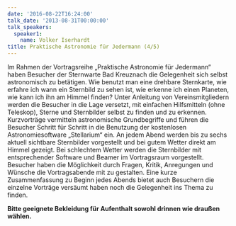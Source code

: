 ```yaml
---
date: '2016-08-22T16:24:00'
talk_date: '2013-08-31T00:00:00'
talk_speakers:
  speaker1:
    name: Volker Iserhardt
title: Praktische Astronomie für Jedermann (4/5)
---
```


Im Rahmen der Vortragsreihe „Praktische Astronomie für Jedermann“ haben Besucher der Sternwarte Bad Kreuznach die Gelegenheit sich selbst astronomisch zu betätigen. Wie benutzt man eine drehbare Sternkarte, wie erfahre ich wann ein Sternbild zu sehen ist, wie erkenne ich einen Planeten, wie kann ich ihn am Himmel finden? Unter Anleitung von Vereinsmitgliedern werden die Besucher in die Lage versetzt, mit einfachen Hilfsmitteln (ohne Teleskop), Sterne und Sternbilder selbst zu finden und zu erkennen. Kurzvorträge vermitteln astronomische Grundbegriffe und führen die Besucher Schritt für Schritt in die Benutzung der kostenlosen Astronomiesoftware „Stellarium“ ein. An jedem Abend werden bis zu sechs aktuell sichtbare Sternbilder vorgestellt und bei gutem Wetter direkt am Himmel gezeigt. Bei schlechtem Wetter werden die Sternbilder mit entsprechender Software und Beamer im Vortragsraum vorgestellt. Besucher haben die Möglichkeit durch Fragen, Kritik, Anregungen und Wünsche die Vortragsabende mit zu gestalten. Eine kurze Zusammenfassung zu Beginn jedes Abends bietet auch Besuchern die einzelne Vorträge versäumt haben noch die Gelegenheit ins Thema zu finden.

 **Bitte geeignete Bekleidung für Aufenthalt sowohl drinnen wie draußen wählen.**